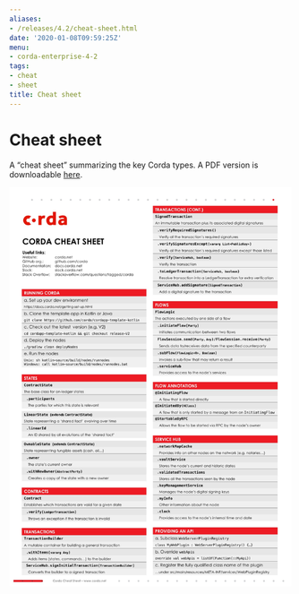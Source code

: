 ```yaml
---
aliases:
- /releases/4.2/cheat-sheet.html
date: '2020-01-08T09:59:25Z'
menu:
- corda-enterprise-4-2
tags:
- cheat
- sheet
title: Cheat sheet
---
```



# Cheat sheet

A “cheat sheet” summarizing the key Corda types. A PDF version is downloadable [here](_static/corda-cheat-sheet.pdf).

![cheatsheet](resources/cheatsheet.jpg "cheatsheet")
